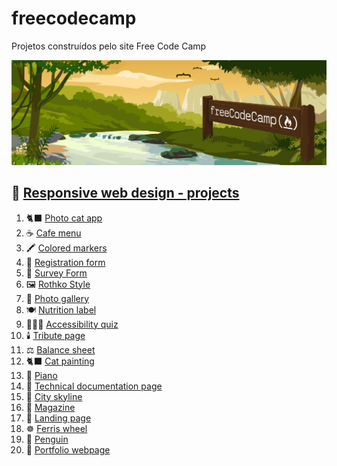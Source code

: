 # freecodecamp
Projetos construídos pelo site Free Code Camp  

![](./img/freecodecamp.png)

## 🎨 [Responsive web design - projects](responsive_web_design/readme.md)
1. 🐈‍⬛ [Photo cat app](responsive_web_design/01_photo_cat_app)
2. ☕ [Cafe menu](responsive_web_design/02_cafe_menu)
3. 🖍️ [Colored markers](responsive_web_design/03_colored_markers)
4. 📄 [Registration form](responsive_web_design/04_registration_form)
5. 🔎 [Survey Form](responsive_web_design/05_survey_form)
6. 🖼️ [Rothko Style](responsive_web_design/06_rothko_style)
7. 📱 [Photo gallery](responsive_web_design/07_photo_gallery)
8. 🍽️ [Nutrition label](responsive_web_design/08_nutrition_label)
9. 🧑🏻‍🦯 [Accessibility quiz](responsive_web_design/09_accessibility_quiz)
10. 🕯️ [Tribute page](responsive_web_design/10_tribute_page)
11. ⚖️ [Balance sheet](responsive_web_design/11_balance_sheet)
12. 🐈‍⬛ [Cat painting](responsive_web_design/12_cat_painting)
13. 🎹 [Piano](responsive_web_design/13_piano)
14. 📑 [Technical documentation page](responsive_web_design/14_technical_documentation_page)
15. 🌃 [City skyline](responsive_web_design/15_city_stkyline)
16. 📰 [Magazine](responsive_web_design/16_magazine)
17. 🛒 [Landing page](responsive_web_design/17_landing_page)
18. ☸️ [Ferris wheel](responsive_web_design/18_ferris_wheel)
19. 🐧 [Penguin](responsive_web_design/19_penguin)
20. 👤 [Portfolio webpage](responsive_web_design/20_portfolio_webpage)
